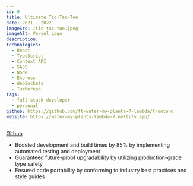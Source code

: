 ```yaml
---
id: 0
title: Ultimate Tic-Tac-Toe
date: 2021 - 2022
imageSrc: /tic-tac-toe.jpeg
imageAlt: Vercel Logo
description:
technologies:
  - React
  - TypeScript
  - Context API
  - SASS
  - Node
  - Express
  - WebSockets
  - Turborepo
tags:
  - full stack developer
  - personal
github: https://github.com/ft-water-my-plants-7-lambda/frontend
website: https://water-my-plants-lambda-7.netlify.app/
---
```


[Github](https://github.com/mrjacobsullivan/ultimate-tic-tac-toe-monorepo)

- Boosted development and build times by 85% by implementing automated testing and deployment
- Guaranteed future-proof upgradability by utilizing production-grade type safety
- Ensured code portability by conforming to industry best practices and style guides
